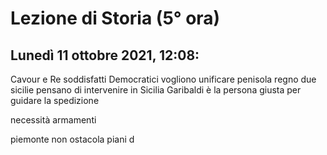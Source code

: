 #  Lezione di Storia (5° ora)
## Lunedì 11 ottobre 2021, 12:08:

Cavour e Re soddisfatti
Democratici vogliono unificare penisola
regno due sicilie
pensano di intervenire in Sicilia
Garibaldi è la persona giusta per guidare la spedizione


necessità armamenti

piemonte non ostacola piani d
<!--stackedit_data:
eyJoaXN0b3J5IjpbLTE3Mzk1NjY3MTQsLTczNDM0MTQzNV19
-->